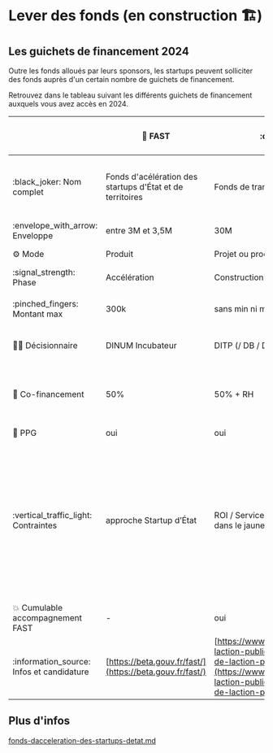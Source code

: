 # Lever des fonds (en construction 🏗️)

## Les guichets de financement 2024

Outre les fonds alloués par leurs sponsors, les startups peuvent solliciter des fonds auprès d'un certain nombre de guichets de financement.

Retrouvez dans le tableau suivant les différents guichets de financement auxquels vous avez accès en 2024.

|                                            | :rocket: FAST                                             | :classical\_building: FTAP                                                                                                                                                                                                         | :seedling: FINDPE                                                                                                                                                                    | :bar\_chart: FTAP DATA                                                                                                                                                                                 | :cloud: FTAP Produits interministériels                                                                                                                                              | :wheelchair: Guichet Accessibilité / Design  |
| ------------------------------------------ | --------------------------------------------------------- | ---------------------------------------------------------------------------------------------------------------------------------------------------------------------------------------------------------------------------------- | ------------------------------------------------------------------------------------------------------------------------------------------------------------------------------------ | ------------------------------------------------------------------------------------------------------------------------------------------------------------------------------------------------------ | ------------------------------------------------------------------------------------------------------------------------------------------------------------------------------------ | -------------------------------------------- |
| :black\_joker: Nom complet                 | Fonds d'acélération des startups d'État et de territoires | Fonds de transformation de l'action publique                                                                                                                                                                                       | Fonds d’investissement numérique et données pour la planification écologique                                                                                                         | Fonds de transformation de l'action publique volet Données                                                                                                                                             | Fonds de transformation de l'action publique pour les produits interministériels                                                                                                     | Guichet Accessibilité / Design               |
| :envelope\_with\_arrow: Enveloppe          | entre 3M et 3,5M                                          | 30M                                                                                                                                                                                                                                | 50M                                                                                                                                                                                  | 10M                                                                                                                                                                                                    | 1M                                                                                                                                                                                   | 7M en 2024                                   |
| :gear: Mode                                | Produit                                                   | Projet ou produit                                                                                                                                                                                                                  | Méthode produit                                                                                                                                                                      | Produit                                                                                                                                                                                                | Produit                                                                                                                                                                              | Projet ou produit                            |
| :signal\_strength: Phase                   | Accélération                                              | Construction / Autres                                                                                                                                                                                                              | Toutes phases                                                                                                                                                                        | Toutes phases                                                                                                                                                                                          | Toutes phases                                                                                                                                                                        | Toutes phases                                |
| :pinched\_fingers: Montant max             | 300k                                                      | sans min ni max                                                                                                                                                                                                                    | <p>min 100k€<br>pas de max</p>                                                                                                                                                       | entre 100k€ et 1M€                                                                                                                                                                                     | non renseigné                                                                                                                                                                        | non renseigné                                |
| :judge: Décisionnaire                      | DINUM Incubateur                                          | DITP (/ DB / DINUM / MTEFP)                                                                                                                                                                                                        | DINUM Incubateur  / SGPE                                                                                                                                                             | DINUM (/ DITP)                                                                                                                                                                                         | DINUM Opérateur                                                                                                                                                                      | DINUM                                        |
| :handshake: Co-financement                 | 50%                                                       | 50% + RH                                                                                                                                                                                                                           | 50% (sauf cas particuliers jusqu’à 100% pour des produits non financés au PLF 2024)                                                                                                  | 50% + RH                                                                                                                                                                                               | 50% + RH                                                                                                                                                                             | 100%                                         |
| :scroll: PPG                               | oui                                                       | oui                                                                                                                                                                                                                                | oui                                                                                                                                                                                  | oui                                                                                                                                                                                                    | non                                                                                                                                                                                  | non                                          |
| :vertical\_traffic\_light: Contraintes     | approche Startup d’État                                   | ROI / Service de l’État et opérateurs mentionnés dans le jaune budgétaire                                                                                                                                                          | <p>Transition écologique<br>- Statistiques d’usage publiques<br>- Participation aux comités d’investissements<br>- Arrêt du produit en cas d’impossibilité de prouver son impact</p> | <p>Data<br>ROI / Service de l’État et opérateurs mentionnés dans le jaune budgétaire</p>                                                                                                               | <p>Communs numériques, produits interministériels (ex : France Transfert, Webinaire de l’État, etc)<br>ROI / Service de l’État et opérateurs mentionnés dans le jaune budgétaire</p> | Amélioration de l'accessibilité et du design |
| :boom: Cumulable accompagnement FAST       | -                                                         | oui                                                                                                                                                                                                                                | oui                                                                                                                                                                                  | oui                                                                                                                                                                                                    | non                                                                                                                                                                                  | oui                                          |
| :information\_source: Infos et candidature | [https://beta.gouv.fr/fast/](https://beta.gouv.fr/fast/)  | [https://www.modernisation.gouv.fr/transformer-laction-publique/fonds-pour-la-transformation-de-laction-publique](https://www.modernisation.gouv.fr/transformer-laction-publique/fonds-pour-la-transformation-de-laction-publique) | Bientôt disponible                                                                                                                                                                   | [https://www.numerique.gouv.fr/services/guichet-financement-exploitation-valorisation-des-donnees/](https://www.numerique.gouv.fr/services/guichet-financement-exploitation-valorisation-des-donnees/) | Bientôt disponible                                                                                                                                                                   | Bientôt disponible                           |

## Plus d'infos

[fonds-dacceleration-des-startups-detat.md](../la-vie-dune-se/acceleration/fonds-dacceleration-des-startups-detat.md "mention")
